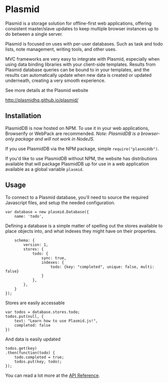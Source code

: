 # Plasmid

Plasmid is a storage solution for offline-first web applications,
offering consistent master/slave updates to keep multiple browser instances
up to do between a single server.

Plasmid is focused on uses with per-user databases. Such as task and
todo lists, note management, writing tools, and other uses.

MVC frameworks are very easy to integrate with Plasmid, especially when using
data binding libraries with your client-side templates. Results from Plasmid
database queries can be bound to in your templates, and the results can automatically
update when new data is created or updated underneath, creating a very
smooth experience.

See more details at the Plasmid website

http://plasmidhq.github.io/plasmid/

## Installation

PlasmidDB is now hosted on NPM. To use it in your web applications, Browserify or WebPack
are recommended. *Note: PlasmidDB is a browser-only package and will not work in NodeJS.*

If you use PlasmidDB via the NPM package, simple `require("plasmiddb")`.

If you'd like to use PlasmidDB without NPM, the website has distributions available that
will package PlasmidDB up for use in a web application available as a global variable `plasmid`.

## Usage

To connect to a Plasmid database, you'll need to source the required
Javascript files, and setup the needed configuration.

    var database = new plasmid.Database({
        name: 'todo',

Defining a database is a simple matter of spelling out the stores available to place objects
into, and what indexes they might have on their properties.

        schema: {
            version: 1,
            stores: {
                todo: {
                    sync: true,
                    indexes: {
                        todo: {key: "completed", unique: false, multi: false}
                    }
                },
            },
        }
    });

Stores are easily accessable

    var todos = database.stores.todo;
    todos.put(null, {
        text: "Learn how to use Plasmid.js!",
        completed: false
    })

And data is easily updated

    todos.get(key)
    .then(function(todo) {
        todo.completed = true;
        todos.put(key, todo);
    });

You can read a lot more at the [API Reference](http://plasmidhq.github.io/plasmid/plasmid_api.html).
